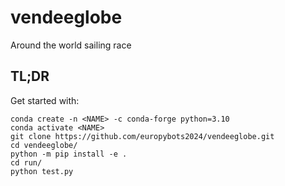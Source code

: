 # vendeeglobe

Around the world sailing race

## TL;DR

Get started with:

```
conda create -n <NAME> -c conda-forge python=3.10
conda activate <NAME>
git clone https://github.com/europybots2024/vendeeglobe.git
cd vendeeglobe/
python -m pip install -e .
cd run/
python test.py
```
